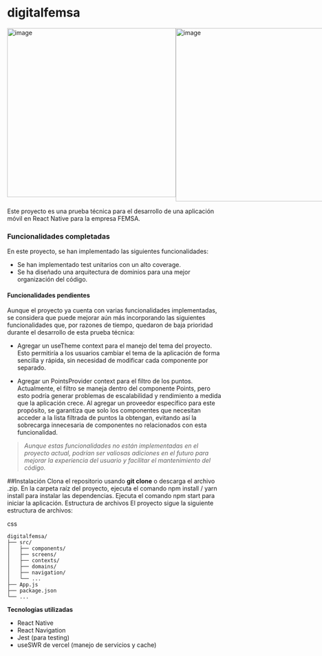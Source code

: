 # digitalfemsa
<div style="display:flex;">
<img width="392" alt="image" src="https://user-images.githubusercontent.com/14618190/225541816-0a62a17e-ab4c-40cd-b290-eab8f9f4d6e3.png">
<img width="402" alt="image" src="https://user-images.githubusercontent.com/14618190/225541768-ca624ffc-95d1-482a-b17f-38499339c785.png">
</div>

Este proyecto es una prueba técnica para el desarrollo de una aplicación móvil en React Native para la empresa FEMSA.

### Funcionalidades completadas


En este proyecto, se han implementado las siguientes funcionalidades:

- Se han implementado test unitarios con un alto coverage.
- Se ha diseñado una arquitectura de dominios para una mejor organización del código.

#### Funcionalidades pendientes

Aunque el proyecto ya cuenta con varias funcionalidades implementadas, se considera que puede mejorar aún más incorporando las siguientes funcionalidades que, por razones de tiempo, quedaron de baja prioridad durante el desarrollo de esta prueba técnica:

- Agregar un useTheme context para el manejo del tema del proyecto. Esto permitiría a los usuarios cambiar el tema de la aplicación de forma sencilla y rápida, sin necesidad de modificar cada componente por separado.

- Agregar un PointsProvider context para el filtro de los puntos. Actualmente, el filtro se maneja dentro del componente Points, pero esto podría generar problemas de escalabilidad y rendimiento a medida que la aplicación crece. Al agregar un proveedor específico para este propósito, se garantiza que solo los componentes que necesitan acceder a la lista filtrada de puntos la obtengan, evitando así la sobrecarga innecesaria de componentes no relacionados con esta funcionalidad.

> _Aunque estas funcionalidades no están implementadas en el proyecto actual, podrían ser valiosas adiciones en el futuro para mejorar la experiencia del usuario y facilitar el mantenimiento del código._

##Instalación
Clona el repositorio usando **git clone** o descarga el archivo .zip.
En la carpeta raíz del proyecto, ejecuta el comando npm install / yarn install para instalar las dependencias.
Ejecuta el comando npm start para iniciar la aplicación.
Estructura de archivos
El proyecto sigue la siguiente estructura de archivos:

css

    digitalfemsa/
    ├── src/
    │   ├── components/
    │   ├── screens/
    │   ├── contexts/
    │   ├── domains/
    │   ├── navigation/
    │   └── ...
    ├── App.js
    ├── package.json
    └── ...

**Tecnologías utilizadas**

- React Native
- React Navigation
- Jest (para testing)
- useSWR de vercel (manejo de servicios y cache)
